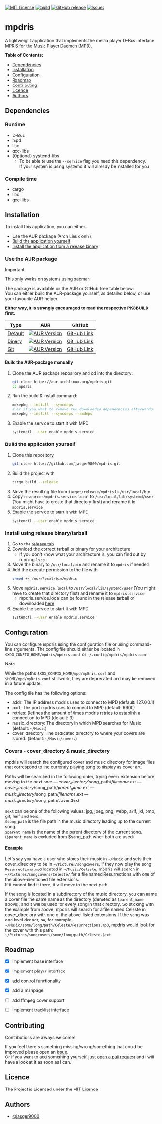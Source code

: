 [![MIT License](https://img.shields.io/badge/License-MIT-green.svg)](https://github.com/jasger9000/mpdris/?tab=MIT-1-ov-file)
[![build](https://github.com/jasger9000/mpdris/actions/workflows/build.yml/badge.svg)](https://github.com/jasger9000/mpdris/actions/workflows/build.yml)
[![GitHub release](https://img.shields.io/github/release/jasger9000/mpdris/all.svg)](https://github.com/jasger9000/mpdris/releases)
[![Issues](https://img.shields.io/github/issues/jasger9000/mpdris.svg)](https://github.com/jasger9000/mpdris/issues)

# mpdris
A lightweight application that implements the media player D-Bus interface [MPRIS](https://wiki.archlinux.org/title/MPRIS) for the [Music Player Daemon (MPD)](https://musicpd.com).


__Table of Contents:__
* [Dependencies](#dependencies)
* [Installation](#installation)
* [Configuration](#configuration)
* [Roadmap](#roadmap)
* [Contributing](#contributing)
* [Licence](#licence)
* [Authors](#authors)


## Dependencies

### Runtime
- D-Bus
- mpd
- libc
- gcc-libs
- (Optional) systemd-libs
  - To be able to use the `--service` flag you need this dependency.<br />
    If your system is using systemd it will already be installed for you

### Compile time
- cargo
- libc
- gcc-libs

## Installation
To install this application, you can either...
- [Use the AUR package (Arch Linux only)](#use-the-aur-package)
- [Build the application yourself](#build-the-application-yourself)
- [Install the application from a release binary](#install-using-release-binarytarball)

### Use the AUR package
> [!IMPORTANT]
> This only works on systems using pacman

The package is available on the AUR or GitHub (see table below)<br />
You can either build the AUR-package yourself, as detailed below, or use your favourite AUR-helper.

**Either way, it is strongly encouraged to read the respective PKGBUILD first.**

| Type                                                        | AUR                                                                                                            | GitHub                                                               |
| ----------------------------------------------------------- | -------------------------------------------------------------------------------------------------------------- | -------------------------------------------------------------------- |
| [Default](a "Compile yourself from release source tarball") | [![AUR Version](https://img.shields.io/aur/version/mpdris)](https://aur.archlinux.org/packages/mpdris)         | [GitHub Link](https://github.com/jasger9000/mpdris-aur/tree/master)  |
| [Binary](a "Download prebuilt release binaries")            | [![AUR Version](https://img.shields.io/aur/version/mpdris-bin)](https://aur.archlinux.org/packages/mpdris-bin) | [GitHub Link](https://github.com/jasger9000/mpdris-aur/tree/pkg-bin) |
| [Git](a "Download & compile from git source")               | [![AUR Version](https://img.shields.io/aur/version/mpdris-git)](https://aur.archlinux.org/packages/mpdris-git) | [GitHub Link](https://github.com/jasger9000/mpdris-aur/tree/pkg-git) |

#### Build the AUR-package manually
1. Clone the AUR package repository and cd into the directory:
    ```bash
    git clone https://aur.archlinux.org/mpdris.git
    cd mpdris
    ```
2. Run the build & install command:
    ```bash
    makepkg --install --syncdeps
    # or if you want to remove the downloaded dependencies afterwards:
    makepkg --install --syncdeps --rmdeps
    ```
3. Enable the service to start it with MPD
    ```bash
    systemctl --user enable mpdris.service
    ```

### Build the application yourself
1. Clone this repository
    ```bash
    git clone https://github.com/jasger9000/mpdris.git
    ```
2. Build the project with
    ```bash
    cargo build --release
    ```
3. Move the resulting file from `target/release/mpdris` to `/usr/local/bin`
4. Copy `resources/mpdris.service.local` to `/usr/local/lib/systemd/user` (You might have to create that directory first) and rename it to `mpdris.service`
5. Enable the service to start it with MPD
    ```bash
    systemctl --user enable mpdris.service
    ```

### Install using release binary/tarball
1. Go to the [release tab](https://github.com/jasger9000/mpdris/releases)
2. Download the correct tarball or binary for your architecture
    - If you don't know what your architecture is, you can find out by running `lscpu`
3. Move the binary to `/usr/local/bin` and rename it to `mpdris` if needed
4. Add the execute permission to the file with
    ```bash
    chmod +x /usr/local/bin/mpdris
    ```
5. Move `mpdris.service.local` to `/usr/local/lib/systemd/user` (You might have to create that directory first) and rename it to `mpdris.service`
    - mpdris.service.local can be found in the release tarball or downloaded [here](https://github.com/jasger9000/mpdris/blob/main/resources/mpdris.service.local)
6. Enable the service to start it with MPD
    ```bash
    systemctl --user enable mpdris.service
    ```

## Configuration
You can configure mpdris using the configuration file or using command-line arguments.
The config file should either be located in `$XDG_CONFIG_HOME/mpdris/mpdris.conf` or `~/.config/mpdris/mpdris.conf`

> [!NOTE]
> While the paths `$XDG_CONFIG_HOME/mpd/mpDris.conf` and `$HOME/mpd/mpDris.conf` still work, they are
> deprecated and may be removed in a future update.

The config file has the following options:
- addr: The IP address mpdris uses to connect to MPD (default: 127.0.0.1)
- port: The port mpdris uses to connect to MPD (default: 6600)
- retries: Defines the amount of times mpdris retries to establish a connection to MPD (default: 3)
- music_directory: The directory in which MPD searches for Music (default: `~/Music`)
- cover_directory: The dedicated directory to where your covers are stored. (default: `~/Music/covers`)

### Covers - cover_directory & music_directory
mpdris will search the configured cover and music directory for image files that correspond to the currently playing song to display as cover art.

Paths will be searched in the following order, trying every extension before moving to the next one:
— $cover_directory/$song_path/$filename.$ext
— $cover_directory/$song_path/$parent_name.$ext
— $music_directory/$song_path/$filename.$ext
— $music_directory/$song_path/cover.$ext

`$ext` can be one of the following values: jpg, jpeg, png, webp, avif, jxl, bmp, gif, heif and heic.<br />
`$song_path` is the file path in the music directory leading up to the current song.<br />
`$parent_name` is the name of the parent directory of the current song. (`$parent_name` is excluded from $song_path when both are used)<br />

#### Example
Let's say you have a user who stores their music in `~/Music` and sets their cover_directory to be in `~/Pictures/songcovers`.
If they now play the song `Resurrections.mp3` located in `~/Music/Celeste`, mpdris will search in `~/Pictures/songcovers/Celeste/` for a file named Resurrections with one of the above-mentioned file extensions.<br />
If it cannot find it there, it will move to the next path.

If the song is located in a subdirectory of the music directory, you can name a cover file the same name as the directory (denoted as `$parent_name` above), and it will be used for every song in that directory.
So sticking with the example from above, mpdris will search for a file named Celeste in cover_directory with one of the above-listed extensions.
If the song was one level deeper, so, for example, `~/Music/some/long/path/Celeste/Resurrections.mp3`, mpdris would look for the cover with this path: `~/Pictures/songcovers/some/long/path/Celeste.$ext`


## Roadmap
- [x] implement base interface
- [x] implement player interface
- [x] add control functionality
- [x] add a manpage
- [ ] add ffmpeg cover support
- [ ] implement tracklist interface



## Contributing
Contributions are always welcome!

If you feel there's something missing/wrong/something that could be improved please open an [issue](https://github.com/jasger9000/mpdris/issues).<br />
Or if you want to add something yourself, just [open a pull request](https://github.com/jasger9000/mpdris/pulls) and I will have a look at it as soon as I can.


## Licence
The Project is Licensed under the [MIT Licence](https://github.com/jasger9000/mpdris/?tab=MIT-1-ov-file)


## Authors
- [@jasger9000](https://www.github.com/jasger9000)
